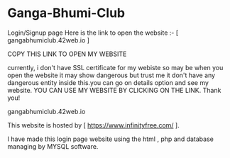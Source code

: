 # Ganga-Bhumi-Club
Login/Signup page 
Here is the link to open the website :-
[ gangabhumiclub.42web.io ]

COPY THIS LINK TO OPEN MY WEBSITE

currently, i don't have SSL certificate for my webiste so may be when you open the website it may show dangerous but trust me it don't have any dangerous entity inside this.you can go on details option and see my website. 
YOU CAN USE MY WEBSITE BY CLICKING ON THE LINK. Thank you!

gangabhumiclub.42web.io

This website is hosted by [ https://www.infinityfree.com/ ].

I have made this login page website using the html , php and database managing by MYSQL software.
